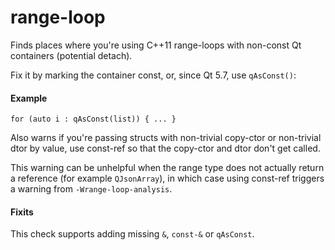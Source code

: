 # range-loop

Finds places where you're using C++11 range-loops with non-const Qt containers (potential detach).

Fix it by marking the container const, or, since Qt 5.7, use `qAsConst()`:

#### Example

`for (auto i : qAsConst(list)) { ... }`

Also warns if you're passing structs with non-trivial copy-ctor or non-trivial dtor by value, use
const-ref so that the copy-ctor and dtor don't get called.

This warning can be unhelpful when the range type does not actually return a reference (for example `QJsonArray`), in which case using const-ref triggers a warning from `-Wrange-loop-analysis`.

#### Fixits
This check supports adding missing `&`, `const-&` or `qAsConst`.
